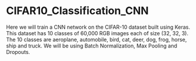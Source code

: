 # CIFAR10_Classification_CNN
Here we will train a CNN network on the CIFAR-10 dataset built using Keras. This dataset has 10 classes of 60,000 RGB images each of size (32, 32, 3). The 10 classes are aeroplane, automobile, bird, cat, deer, dog, frog, horse, ship and truck. 
We will be using Batch Normalization, Max Pooling and Dropouts.
